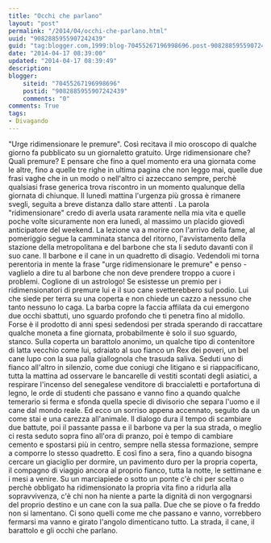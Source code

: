 ```yaml
---
title: "Occhi che parlano"
layout: "post"
permalink: "/2014/04/occhi-che-parlano.html"
uuid: "9082885955907242439"
guid: "tag:blogger.com,1999:blog-70455267196998696.post-9082885955907242439"
date: "2014-04-17 08:39:00"
updated: "2014-04-17 08:39:49"
description: 
blogger:
    siteid: "70455267196998696"
    postid: "9082885955907242439"
    comments: "0"
comments: True
tags:
- Divagando
---
```

"Urge ridimensionare le premure". Così recitava il mio oroscopo di
qualche giorno fa pubblicato su un giornaletto gratuito. Urge
ridimensionare che? Quali premure? E pensare che fino a quel momento era
una giornata come le altre, fino a quelle tre righe in ultima pagina che
non leggo mai, quelle due frasi vaghe che in un modo o nell'altro ci
azzeccano sempre, perchè qualsiasi frase generica trova riscontro in un
momento qualunque della giornata di chiunque.
Il lunedì mattina l'urgenza più grossa è rimanere svegli, seguita a
breve distanza dallo stare attenti . La parola "ridimensionare" credo di
averla usata raramente nella mia vita e quelle poche volte sicuramente
non era lunedì, al massimo un placido giovedì anticipatore del weekend.
La lezione va a morire con l'arrivo della fame, al pomeriggio segue la
camminata stanca del ritorno, l'avvistamento della stazione della
metropolitana e del barbone che sta li seduto davanti con il suo cane.
Il barbone e il cane in un quadretto di disagio. Vedendoli mi torna
perentoria in mente la frase "urge ridimensionare le premure" e penso -
vaglielo a dire tu al barbone che non deve prendere troppo a cuore i
problemi. Coglione di un astrologo!
Se esistesse un premio per i ridimensionatori di premure lui e il suo
cane svetterebbero sul podio. Lui che siede per terra su una coperta e
non chiede un cazzo a nessuno che tanto nessuno lo caga. La barba copre
la faccia affilata da cui emergono due occhi sbattuti, uno sguardo
profondo che ti penetra fino al midollo. Forse è il prodotto di anni
spesi sedendosi per strada sperando di raccattare qualche moneta a fine
giornata, probabilmente è solo il suo sguardo, stanco. Sulla coperta un
barattolo anonimo, un qualche tipo di contenitore di latta vecchio come
lui, sdraiato al suo fianco un Rex dei poveri, un bel cane lupo con la
sua palla giallognola che trasuda saliva. Seduti uno di fianco all'altro
in silenzio, come due coniugi che litigano e si riappacificano, tutta la
mattina ad osservare le bancarelle di vestiti scontati degli asiatici, a
respirare l'incenso del senegalese venditore di braccialetti e
portafortuna di legno, le orde di studenti che passano e vanno fino a
quando qualche temerario si ferma e sfonda quella specie di divisorio
che separa l'uomo e il cane dal mondo reale.
Ed ecco un sorriso appena accennato, seguito da un come stai e una
carezza all'animale. Il dialogo dura il tempo di scambiare due battute,
poi il passante passa e il barbone va per la sua strada, o meglio ci
resta seduto sopra fino all'ora di pranzo, poi è tempo di cambiare
cemento e spostarsi più in centro, sempre nella stessa formazione,
sempre a comporre lo stesso quadretto. E così fino a sera, fino a quando
bisogna cercare un giaciglio per dormire, un pavimento duro per la
propria coperta, il compagno di viaggio ancora al proprio fianco, tutta
la notte, le settimane e i mesi a venire. Su un marciapiede o sotto un
ponte c'è chi per scelta o perchè obbligato ha ridimensionato la propria
vita fino a ridurla alla sopravvivenza, c'è chi non ha niente a parte la
dignità di non vergognarsi del proprio destino e un cane con la sua
palla. Due che se piove o fa freddo non si lamentano. Ci sono quelli
come me che passano e vanno, vorrebbero fermarsi ma vanno e girato
l'angolo dimenticano tutto. La strada, il cane, il barattolo e gli occhi
che parlano.
